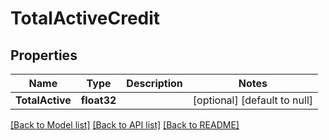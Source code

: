 # TotalActiveCredit

## Properties
Name | Type | Description | Notes
------------ | ------------- | ------------- | -------------
**TotalActive** | **float32** |  | [optional] [default to null]

[[Back to Model list]](../README.md#documentation-for-models) [[Back to API list]](../README.md#documentation-for-api-endpoints) [[Back to README]](../README.md)


